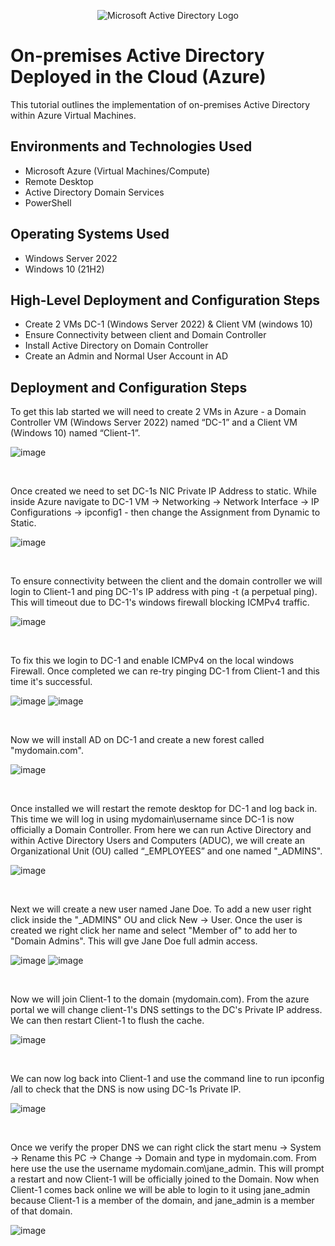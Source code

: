 <p align="center">
<img src="https://i.imgur.com/pU5A58S.png" alt="Microsoft Active Directory Logo"/>
</p>

<h1>On-premises Active Directory Deployed in the Cloud (Azure)</h1>
This tutorial outlines the implementation of on-premises Active Directory within Azure Virtual Machines.<br />


<h2>Environments and Technologies Used</h2>

- Microsoft Azure (Virtual Machines/Compute)
- Remote Desktop
- Active Directory Domain Services
- PowerShell

<h2>Operating Systems Used </h2>

- Windows Server 2022
- Windows 10 (21H2)

<h2>High-Level Deployment and Configuration Steps</h2>

- Create 2 VMs DC-1 (Windows Server 2022) & Client VM (windows 10)
- Ensure Connectivity between client and Domain Controller
- Install Active Directory on Domain Controller
- Create an Admin and Normal User Account in AD

<h2>Deployment and Configuration Steps</h2>

<p>
To get this lab started we will need to create 2 VMs in Azure - a Domain Controller VM (Windows Server 2022) named “DC-1” and a Client VM (Windows 10) named “Client-1”. 
</p>

![image](https://user-images.githubusercontent.com/111653930/235935973-2acf7acf-1734-497b-8d25-1a175b1dcff5.png)


<br>
<p>
Once created we need to set DC-1s NIC Private IP Address to static. While inside Azure navigate to DC-1 VM -> Networking -> Network Interface -> IP Configurations -> ipconfig1 - then change the Assignment from Dynamic to Static. 
</p>

![image](https://user-images.githubusercontent.com/111653930/235938730-70a7adc6-7792-426f-a02e-10a4a1fd0bd0.png)


<br>
<p>
To ensure connectivity between the client and the domain controller we will login to Client-1 and ping DC-1's IP address with ping -t (a perpetual ping). This will timeout due to DC-1's windows firewall blocking ICMPv4 traffic.
</p>

![image](https://user-images.githubusercontent.com/111653930/235984862-80dfabfc-c678-411a-bd38-1afcdf3a4b6e.png)

<br>
<p>
To fix this we login to DC-1 and enable ICMPv4 on the local windows Firewall. Once completed we can re-try pinging DC-1 from Client-1 and this time it's successful. 
</p>

![image](https://user-images.githubusercontent.com/111653930/235986537-4b62be3e-0b32-4bc6-84fc-075a2906052a.png)
![image](https://user-images.githubusercontent.com/111653930/235986600-385429f5-e49f-4e3a-94da-270fffd8645f.png)

<br>
<p>
Now we will install AD on DC-1 and create a new forest called "mydomain.com". 
</p>

![image](https://user-images.githubusercontent.com/111653930/235989735-1e6366b3-6d8a-42d6-8279-678c9305047d.png)


<br>
<p>
Once installed we will restart the remote desktop for DC-1 and log back in. This time we will log in using mydomain\username since DC-1 is now officially a Domain Controller. From here we can run Active Directory and within Active Directory Users and Computers (ADUC), we will create an Organizational Unit (OU) called “_EMPLOYEES” and one named "_ADMINS".
</p>

![image](https://user-images.githubusercontent.com/111653930/235995734-5bd1e6ff-27bf-4a8a-9c56-8e14a09d6f03.png)

<br>
<p>
Next we will create a new user named Jane Doe. To add a new user right click inside the "_ADMINS" OU and click New -> User. Once the user is created we right click her name and select "Member of" to add her to "Domain Admins". This will gve Jane Doe full admin access.
</p>

![image](https://user-images.githubusercontent.com/111653930/236000040-b7590fff-d552-4b72-ba17-82265a092902.png)
![image](https://user-images.githubusercontent.com/111653930/236000096-83992613-64f2-4835-af81-819fef6488aa.png)


<br>
<p>
Now we will join Client-1 to the domain (mydomain.com). From the azure portal we will change client-1's DNS settings to the DC's Private IP address. We can then restart Client-1 to flush the cache. 
</p>

![image](https://user-images.githubusercontent.com/111653930/236004716-a5adea24-2f82-4877-8822-023fde84f37b.png)


<br>
<p>
We can now log back into Client-1 and use the command line to run ipconfig /all to check that the DNS is now using DC-1s Private IP.
</p>

![image](https://user-images.githubusercontent.com/111653930/236006676-6ab580a9-6468-4c69-88c9-298f81697243.png)


<br>
<p>
Once we verify the proper DNS we can right click the start menu -> System -> Rename this PC -> Change -> Domain and type in mydomain.com. From here use the use the username mydomain.com\jane_admin. This will prompt a restart and now Client-1 will be officially joined to the Domain. Now when Client-1 comes back online we will be able to login to it using jane_admin because Client-1 is a member of the domain, and jane_admin is a member of that domain.</p>

![image](https://user-images.githubusercontent.com/111653930/236007980-0c1c0466-1f41-4be0-bc42-869e5c6f6c33.png)



